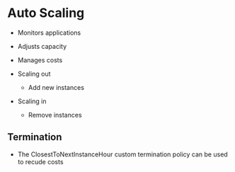 # Auto Scaling

* Monitors applications
* Adjusts capacity
* Manages costs

* Scaling out
  * Add new instances
* Scaling in
  * Remove instances

## Termination
* The ClosestToNextInstanceHour custom termination policy can be used to recude costs